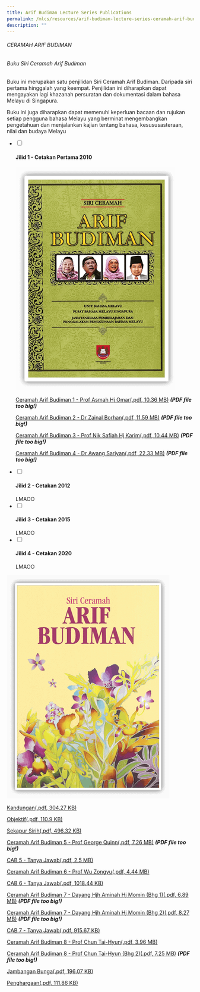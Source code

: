 ```yaml
---
title: Arif Budiman Lecture Series Publications
permalink: /mlcs/resources/arif-budiman-lecture-series-ceramah-arif-budiman-publication/
description: ""
---
```

###### CERAMAH ARIF BUDIMAN

###### Buku Siri Ceramah Arif Budiman

Buku ini merupakan satu penjilidan Siri Ceramah Arif Budiman. Daripada siri pertama hinggalah yang keempat. Penjilidan ini diharapkan dapat mengayakan lagi khazanah persuratan dan dokumentasi dalam bahasa Melayu di Singapura.  
  
Buku ini juga diharapkan dapat memenuhi keperluan bacaan dan rujukan setiap pengguna bahasa Melayu yang berminat mengembangkan pengetahuan dan menjalankan kajian tentang bahasa, kesususasteraan, nilai dan budaya Melayu

<ul class="jekyllcodex_accordion"> 
  <li>
    <input type="checkbox" id="accordion32">
    <label for="accordion32"><h4>Jilid 1 - Cetakan Pertama 2010</h4></label>
    <div>
      <p><img src="/images/jilid-1---cetakan-pertama-2010.png" alt="Jilid 1 - Cetakan Pertama 2010"></p>
<p><a href="https://academyofsingaporeteachers.moe.edu.sg/docs/librariesprovider6/resources-files/ceramah-arif-budiman/jilid-1/cab-jilid-1.pdf?sfvrsn=ed3e0588_2" title="Ceramah Arif Budiman 1 - Prof Asmah Hj Omar">Ceramah Arif Budiman 1 - Prof Asmah Hj Omar(.pdf, 10.36 MB)</a> <em><strong>(PDF file too big!)</strong></em></p>
<p><a href="https://academyofsingaporeteachers.moe.edu.sg/docs/librariesprovider6/resources-files/ceramah-arif-budiman/jilid-1/cab-jilid-2.pdf?sfvrsn=4197c5e9_2" title="Ceramah Arif Budiman 2 - Dr Zainal Borhan">Ceramah Arif Budiman 2 - Dr Zainal Borhan(.pdf, 11.59 MB)</a> <em><strong>(PDF file too big!)</strong></em></p>
<p><a href="https://academyofsingaporeteachers.moe.edu.sg/docs/librariesprovider6/resources-files/ceramah-arif-budiman/jilid-1/cab-jilid-3.pdf?sfvrsn=df7a804d_2" title="Ceramah Arif Budiman 3 - Prof Nik Safiah Hj Karim">Ceramah Arif Budiman 3 - Prof Nik Safiah Hj Karim(.pdf, 10.44 MB)</a> <em><strong>(PDF file too big!)</strong></em></p>
<p><a href="https://academyofsingaporeteachers.moe.edu.sg/docs/librariesprovider6/resources-files/ceramah-arif-budiman/jilid-1/cab-jilid-4.pdf?sfvrsn=697e77c6_2" title="Ceramah Arif Budiman 4 - Dr Awang Sariyan">Ceramah Arif Budiman 4 - Dr Awang Sariyan(.pdf, 22.33 MB)</a> <em><strong>(PDF file too big!)</strong></em></p>
    </div>
  </li>
  <li>
    <input type="checkbox" id="accordion33">
    <label for="accordion33"><h4>Jilid 2 - Cetakan 2012</h4></label>
    <div>
      LMAOO
    </div>
  </li>
  <li>
    <input type="checkbox" id="accordion34">
    <label for="accordion34"><h4>Jilid 3 - Cetakan 2015</h4></label>
    <div>
      LMAOO
    </div>
  </li>
  <li>
    <input type="checkbox" id="accordion35">
    <label for="accordion35"><h4>Jilid 4 - Cetakan 2020</h4></label>
    <div>
      LMAOO
    </div>
  </li>
</ul>

![Jilid 2 - Cetakan 2012](/images/jilid-2---cetakan-2012.png)

[Kandungan(.pdf, 304.27 KB)](/files/cab-jilid-2-kandungan.pdf)

[Objektif(.pdf, 110.9 KB)](/files/cab-jilid-2-objektif.pdf)

[Sekapur Sirih(.pdf, 496.32 KB)](/files/cab-jilid-2-sekapur-sirih.pdf)

[Ceramah Arif Budiman 5 - Prof George Quinn(.pdf, 7.26 MB)](https://academyofsingaporeteachers.moe.edu.sg/docs/librariesprovider6/resources-files/ceramah-arif-budiman/jilid-2/cab-5-prof-dr-george-quinn.pdf?sfvrsn=74e88c55_2 "Ceramah Arif Budiman 5 - Prof George Quinn") ***(PDF file too big!)***

[CAB 5 - Tanya Jawab(.pdf, 2.5 MB)](/files/cab-5-prof-dr-george-quinn-tanya-jawab.pdf)

[Ceramah Arif Budiman 6 - Prof Wu Zongyu(.pdf, 4.44 MB)](/files/cab-6-prof-wu-zongyu.pdf)

[CAB 6 - Tanya Jawab(.pdf, 1018.44 KB)](/files/cab-6-prof-wu-zongyu-tanya-jawab.pdf)

[Ceramah Arif Budiman 7 - Dayang Hjh Aminah Hj Momin (Bhg 1)(.pdf, 6.89 MB)](https://academyofsingaporeteachers.moe.edu.sg/docs/librariesprovider6/resources-files/ceramah-arif-budiman/jilid-2/cab-7-dayang-hajah-aminah-binti-haji-momin-part-1.pdf?sfvrsn=4c97b1e5_2 "Ceramah Arif Budiman 7 - Dayang Hjh Aminah Hj Momin (Bhg 1)") ***(PDF file too big!)***

[Ceramah Arif Budiman 7 - Dayang Hjh Aminah Hj Momin (Bhg 2)(.pdf, 8.27 MB)](https://academyofsingaporeteachers.moe.edu.sg/docs/librariesprovider6/resources-files/ceramah-arif-budiman/jilid-2/cab-7-dayang-hajah-aminah-binti-haji-momin-part-2.pdf?sfvrsn=a9fa0de0_2 "Ceramah Arif Budiman 7 - Dayang Hjh Aminah Hj Momin (Bhg 2)") ***(PDF file too big!)***

[CAB 7 - Tanya Jawab(.pdf, 915.67 KB)](/files/cab-7-dayang-hajah-aminah-tanya-jawab.pdf)

[Ceramah Arif Budiman 8 - Prof Chun Tai-Hyun(.pdf, 3.96 MB)](/files/cab-8-prof-dr-chun-tai-hyun-part-1.pdf)

[Ceramah Arif Budiman 8 - Prof Chun Tai-Hyun (Bhg 2)(.pdf, 7.25 MB)](https://academyofsingaporeteachers.moe.edu.sg/docs/librariesprovider6/resources-files/ceramah-arif-budiman/jilid-2/cab-8-prof-dr-chun-tai-hyun-part-2.pdf?sfvrsn=68431add_2 "Ceramah Arif Budiman 8 - Prof Chun Tai-Hyun (Bhg 2)") ***(PDF file too big!)***

[Jambangan Bunga(.pdf, 196.07 KB)](/files/cab-jilid-2-jambangan.pdf)

[Penghargaan(.pdf, 111.86 KB)](/files/cab-jilid-2-penghargaan.pdf)